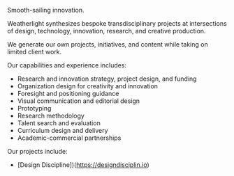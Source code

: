 <div class="container container-narrow py-5 mx-auto">

<div class="row mb-5" markdown="1">

<p class="lead">
Smooth-sailing innovation.
</p>

Weatherlight synthesizes bespoke transdisciplinary projects at intersections of design, technology, innovation, research, and creative production.

We generate our own projects, initiatives, and content while taking on limited client work.

</div><!-- .row -->

<div class="row mb-3 small" markdown="1">

Our capabilities and experience includes:

- Research and innovation strategy, project design, and funding
- Organization design for creativity and innovation
- Foresight and positioning guidance
- Visual communication and editorial design
- Prototyping
- Research methodology
- Talent search and evaluation
- Curriculum design and delivery
- Academic-commercial partnerships

</div><!-- .row -->


<div class="row mb-5" markdown="1">

Our projects include:

- [Design Discipline])(https://designdisciplin.io)

</div><!-- .row -->


</div><!-- .container -->
